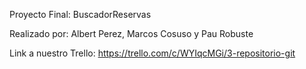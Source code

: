 Proyecto Final: BuscadorReservas

Realizado por: Albert Perez, Marcos Cosuso y Pau Robuste

Link a nuestro Trello:
https://trello.com/c/WYIqcMGi/3-repositorio-git

